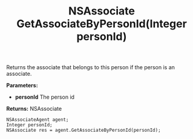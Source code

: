 ﻿---
uid: crmscript_ref_NSAssociateAgent_GetAssociateByPersonId
title: NSAssociate GetAssociateByPersonId(Integer personId)
intellisense: NSAssociateAgent.GetAssociateByPersonId
keywords: NSAssociateAgent, GetAssociateByPersonId
so.topic: reference
---

Returns the associate that belongs to this person if the person is an associate.

**Parameters:**
 - **personId** The person id

**Returns:** NSAssociate

```crmscript
NSAssociateAgent agent;
Integer personId;
NSAssociate res = agent.GetAssociateByPersonId(personId);
```

